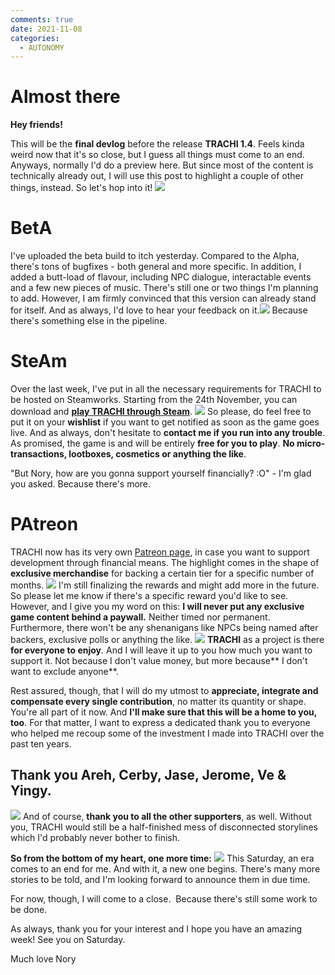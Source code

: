 ```yaml
---
comments: true
date: 2021-11-08
categories:
  - AUTONOMY
---
```


# Almost there

**Hey friends!**

This will be the **final devlog** before the release **TRACHI 1.4**. 
Feels kinda weird now that it's so close, but I guess all things must come to an end.
Anyways, normally I'd do a preview here. But since most of the content is technically already out, I will use this post to highlight a couple of other things, instead.
So let's hop into it!
![](https://img.itch.zone/aW1nLzczOTYwMjkucG5n/original/x%2BRG8z.png)

# BetA
I've uploaded the beta build to itch yesterday. Compared to the Alpha, there's tons of bugfixes - both general and more specific.
In addition, I added a butt-load of flavour, including NPC dialogue, interactable events and a few new pieces of music.
There's still one or two things I'm planning to add. However, I am firmly convinced that this version can already stand for itself.
And as always, I'd love to hear your feedback on it.![](https://img.itch.zone/aW1nLzczOTYwNTcucG5n/original/BLXS5R.png)
Because there's something else in the pipeline.

# SteAm
Over the last week, I've put in all the necessary requirements for TRACHI to be hosted on Steamworks. 
Starting from the 24th November, you can download and **[play TRACHI through Steam](https://store.steampowered.com/app/1811440/TRACHI/)**.
![](https://img.itch.zone/aW1nLzczOTc4NjEucG5n/original/FytoSD.png)
So please, do feel free to put it on your **wishlist** if you want to get notified as soon as the game goes live. And as always, don't hesitate to **contact me if you run into any trouble**.
As promised, the game is and will be entirely **free for you to play**. 
**No micro-transactions, lootboxes, cosmetics or anything the like**.

"But Nory, how are you gonna support yourself financially? :O" -
I'm glad you asked. Because there's more.

# PAtreon
TRACHI now has its very own [Patreon page](https://www.patreon.com/trachi), in case you want to support development through financial means.
The highlight comes in the shape of **exclusive merchandise** for backing a certain tier for a specific number of months.
![](https://img.itch.zone/aW1nLzczOTU4MjMucG5n/original/0xlYTX.png)
I'm still finalizing the rewards and might add more in the future. So please let me know if there's a specific reward you'd like to see.
However, and I give you my word on this:
 **I will never put any exclusive game content behind a paywall.** Neither timed nor permanent.
Furthermore, there won't be any shenanigans like NPCs being named after backers, exclusive polls or anything the like.
![](https://img.itch.zone/aW1nLzczOTYzNTIucG5n/original/mEeoa5.png)
**TRACHI** as a project is there **for everyone to enjoy**. And I will leave it up to you how much you want to support it.
Not because I don't value money, but more because** I don't want to exclude anyone**. 

Rest assured, though, that I will do my utmost to **appreciate, integrate and compensate every single contribution**, no matter its quantity or shape. You're all part of it now. And **I'll make sure that this will be a home to you, too**.
For that matter, I want to express a dedicated thank you to everyone who helped me recoup some of the investment I made into TRACHI over the past ten years.
## Thank you Areh, Cerby, Jase, Jerome, Ve & Yingy.
![](https://img.itch.zone/aW1nLzczOTU4ODIucG5n/original/MhnPbX.png)
And of course, **thank you to all the other supporters**, as well.
Without you, TRACHI would still be a half-finished mess of disconnected storylines which I'd probably never bother to finish.

**So from the bottom of my heart, one more time:**
![](https://img.itch.zone/aW1nLzczOTYzMDkucG5n/original/Y%2F0Sdo.png)
This Saturday, an era comes to an end for me. And with it, a new one begins.
There's many more stories to be told, and I'm looking forward to announce them in due time.

For now, though, I will come to a close. 
Because there's still some work to be done.

As always, thank you for your interest and I hope you have an amazing week!
See you on Saturday.

Much love
Nory
